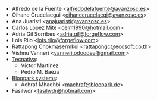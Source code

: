 - Alfredo de la Fuente \<<alfredodelafuente@avanzosc.es>\>
- Oihane Crucelaegui \<<oihanecrucelaegi@avanzosc.es>\>
- Ana Juaristi \<<anajuaristi@avanzosc.es>\>
- Carlos Lopez Mite \<<celm1990@hotmail.com>\>
- Adria Gil Sorribes \<<adria.gil@forgeflow.com>\>
- Lois Rilo \<<lois.rilo@forgeflow.com>\>
- Rattapong Chokmasermkul \<<rattapongc@ecosoft.co.th>\>
- Vishnu Vanneri \<<vanneri.odoodev@gmail.com>\>
- [Tecnativa](https://www.tecnativa.com):
  - Víctor Martínez
  - Pedro M. Baeza
- [Bloopark systems](https://www.bloopark.de/):
  - Achraf Mhadhbi \<<machraf@bloopark.de>\>
- Fasilwdr \<<fasilwdr@hotmail.com>\>
